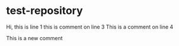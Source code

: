 # test-repository
Hi, this is line 1
this is comment on line 3
This is a comment on line 4

This is a new comment
